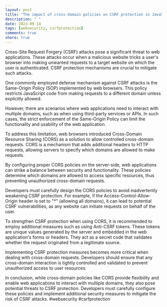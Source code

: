 ```yaml
---
layout: post
title: "The impact of cross-domain policies on CSRF protection in JavaScript"
description: " "
date: 2023-09-14
tags: [websecurity, csrfprotection]
comments: true
share: true
---
```


Cross-Site Request Forgery (CSRF) attacks pose a significant threat to web applications. These attacks occur when a malicious website tricks a user's browser into making unwanted requests to a target website on which the user is authenticated. CSRF protection mechanisms are crucial to mitigate such attacks.

One commonly employed defense mechanism against CSRF attacks is the Same-Origin Policy (SOP) implemented by web browsers. This policy restricts JavaScript code from making requests to a different domain unless explicitly allowed.

However, there are scenarios where web applications need to interact with multiple domains, such as when using third-party services or APIs. In such cases, the strict enforcement of the Same-Origin Policy can limit the functionality and usability of the web application.

To address this limitation, web browsers introduced Cross-Domain Resource Sharing (CORS) as a solution to allow controlled cross-domain requests. CORS is a mechanism that adds additional headers to HTTP requests, allowing servers to specify which domains are allowed to make requests.

By configuring proper CORS policies on the server-side, web applications can strike a balance between security and functionality. These policies determine which domains are allowed to access specific resources, thus preventing unauthorized cross-domain requests.

Developers must carefully design the CORS policies to avoid inadvertently weakening CSRF protection. For example, if the Access-Control-Allow-Origin header is set to "*" (allowing all domains), it can lead to potential CSRF vulnerabilities, as any website can initiate requests on behalf of the user.

To strengthen CSRF protection when using CORS, it is recommended to employ additional measures such as using Anti-CSRF tokens. These tokens are unique values generated by the server and embedded in the web application's forms or headers. They act as a secret code that validates whether the request originated from a legitimate source.

Implementing CSRF protection measures becomes more critical when dealing with cross-domain requests. Developers should ensure that any cross-domain interaction is tightly controlled and validated to prevent unauthorized access to user resources.

In conclusion, while cross-domain policies like CORS provide flexibility and enable web applications to interact with multiple domains, they also pose potential threats to CSRF protection. Developers must carefully configure these policies and implement additional security measures to mitigate the risk of CSRF attacks. #websecurity #csrfprotection